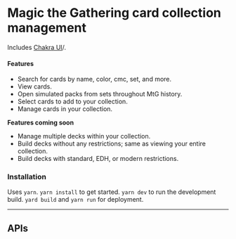 # Magic the Gathering card collection management

Includes [Chakra UI](https://chakra-ui.com/docs/getting-started)/.

#### Features
- Search for cards by name, color, cmc, set, and more.
- View cards.
- Open simulated packs from sets throughout MtG history.
- Select cards to add to your collection.
- Manage cards in your collection.

**Features coming soon**
- Manage multiple decks within your collection.
- Build decks without any restrictions; same as viewing your entire collection. 
- Build decks with standard, EDH, or modern restrictions.

### Installation
Uses `yarn`. `yarn install` to get started. `yarn dev` to run the development build. `yard build` and `yarn run` for deployment.

-------

## APIs


